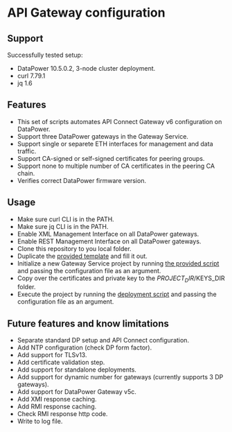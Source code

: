 # API Gateway configuration

## Support

Successfully tested setup:

- DataPower 10.5.0.2, 3-node cluster deployment.
- curl 7.79.1
- jq 1.6

## Features

- This set of scripts automates API Connect Gateway v6 configuration on DataPower.
- Support three DataPower gateways in the Gateway Service.
- Support single or separete ETH interfaces for management and data traffic.
- Support CA-signed or self-signed certificates for peering groups.
- Support none to multiple number of CA certificates in the peering CA chain.
- Verifies correct DataPower firmware version.

## Usage

- Make sure curl CLI is in the PATH.
- Make sure jq CLI is in the PATH.
- Enable XML Management Interface on all DataPower gateways.
- Enable REST Management Interface on all DataPower gateways.
- Clone this repository to you local folder.
- Duplicate the [provided template](00-project-template.conf) and fill it out.
- Initialize a new Gateway Service project by running [the provided script](01-init-dp.sh) and passing the configuration file as an argument.
- Copy over the certificates and private key to the $PROJECT_DIR/$KEYS_DIR folder.
- Execute the project by running the [deployment script](02-deploy-dp.sh) and passing the configuration file as an argument.

## Future features and know limitations

- Separate standard DP setup and API Connect configuration.
- Add NTP configuration (check DP form factor).
- Add support for TLSv13.
- Add certificate validation step.
- Add support for standalone deployments.
- Add support for dynamic number for gateways (currently supports 3 DP gateways).
- Add support for DataPower Gateway v5c.
- Add XMI response caching.
- Add RMI response caching.
- Check RMI response http code.
- Write to log file.
